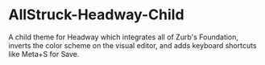 AllStruck-Headway-Child
=======================

A child theme for Headway which integrates all of Zurb's Foundation, inverts the color scheme on the visual editor, and adds keyboard shortcuts like Meta+S for Save.
